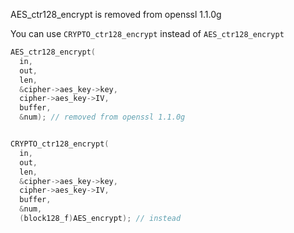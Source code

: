 AES_ctr128_encrypt is removed from openssl 1.1.0g

You can use `CRYPTO_ctr128_encrypt` instead of  `AES_ctr128_encrypt`



```c++
AES_ctr128_encrypt(
  in, 
  out, 
  len, 
  &cipher->aes_key->key, 
  cipher->aes_key->IV, 
  buffer, 
  &num); // removed from openssl 1.1.0g


CRYPTO_ctr128_encrypt(
  in, 
  out, 
  len, 
  &cipher->aes_key->key, 
  cipher->aes_key->IV, 
  buffer, 
  &num, 
  (block128_f)AES_encrypt); // instead
```